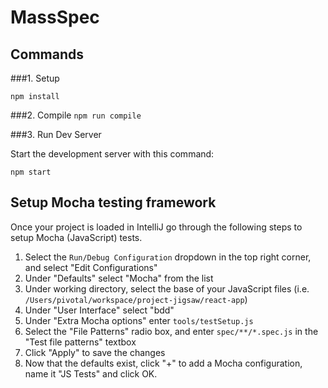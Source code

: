 # MassSpec

## Commands

###1. Setup

`npm install`

###2. Compile
`npm run compile`

###3. Run Dev Server

Start the development server with this command:
 
`npm start`

## Setup Mocha testing framework

Once your project is loaded in IntelliJ go through the following steps to setup Mocha (JavaScript) tests.

1. Select the `Run/Debug Configuration` dropdown in the top right corner, and select "Edit Configurations"
1. Under "Defaults" select "Mocha" from the list
1. Under working directory, select the base of your JavaScript files (i.e. `/Users/pivotal/workspace/project-jigsaw/react-app`)
1. Under "User Interface" select "bdd"
1. Under "Extra Mocha options" enter `tools/testSetup.js`
1. Select the "File Patterns" radio box, and enter `spec/**/*.spec.js` in the "Test file patterns" textbox
1. Click "Apply" to save the changes
1. Now that the defaults exist, click "+" to add a Mocha configuration, name it "JS Tests" and click OK.
